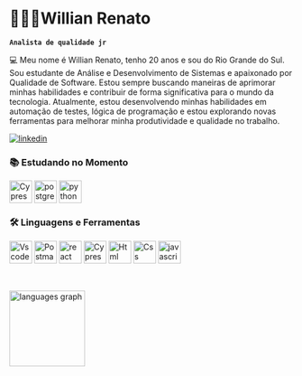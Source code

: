 # 👨🏻‍💻Willian Renato

**`Analista de qualidade jr`**

💻️ Meu nome é Willian Renato, tenho 20 anos e sou do Rio Grande do Sul.
Sou estudante de Análise e Desenvolvimento de Sistemas e apaixonado por Qualidade de Software. Estou sempre buscando maneiras de aprimorar minhas habilidades e contribuir de forma significativa para o mundo da tecnologia.
Atualmente, estou desenvolvendo minhas habilidades em automação de testes, lógica de programação e estou explorando novas ferramentas para melhorar minha produtividade e qualidade no trabalho.

[![linkedin](https://img.shields.io/badge/LinkedIn-0077B5?style=for-the-badge&logo=linkedin&logoColor=white)](https://www.linkedin.com/in/willian-renato-rodrigues-pereira-911b10200)

### 📚 Estudando no Momento
<div style="display: inline_block">
<img align="center" alt="Cypress" src="https://skillicons.dev/icons?i=cypress&theme=light" height="40" alt="cypress logo"/>
<img align="center" alt="postgresql" src="https://skillicons.dev/icons?i=postgresql&theme=light" height="40" alt="postgresql logo"/>
<img align="center" alt="python" src="https://skillicons.dev/icons?i=python&theme=light" height="40" alt="python logo"/>


### 🛠️ Linguagens e Ferramentas

<div style="display: inline_block">
 <img align="center" alt="Vscode" src="https://skillicons.dev/icons?i=vscode&theme=light" height="40" alt="vscode logo"/>
 <img align="center" alt="Postman" src="https://skillicons.dev/icons?i=postman&theme=light" height="40" alt="postman logo"/>
 <img align="center" alt="react" src="https://skillicons.dev/icons?i=react&theme=light" height="40" alt="react logo"/>
 <img align="center" alt="Cypress" src="https://skillicons.dev/icons?i=cypress&theme=light" height="40" alt="cypress logo"/>
 <img align="center" alt="Html" src="https://skillicons.dev/icons?i=html" height="40" alt="html logo"/>
 <img align="center" alt="Css" src="https://skillicons.dev/icons?i=css" height="40" alt="css logo"/>
 <img align="center" alt="javascript" src="https://skillicons.dev/icons?i=js" height="40" alt="javascript logo"/>
 
 
          
</div><br/>

</br>


<p>
 
 <img src="https://github-readme-stats.vercel.app/api/top-langs?username=WillianRRP&locale=pt-br&hide_title=false&layout=compact&card_width=320&langs_count=8&theme=gotham&hide_border=false&order=2" height="134" alt="languages graph" />
</div>
  </p>



